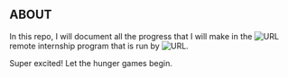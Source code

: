 ## ABOUT

In this repo, I will document all the progress that I will make in the ![URL](start.ng)
remote internship program that is run by ![URL](hotelsng.ng).

Super excited! Let the hunger games begin.
